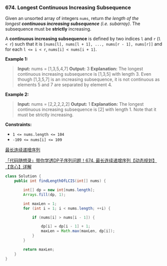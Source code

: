 ### 674. Longest Continuous Increasing Subsequence

Given an unsorted array of integers `nums`, return *the length of the longest **continuous increasing subsequence** (i.e. subarray)*. The subsequence must be **strictly** increasing.

A **continuous increasing subsequence** is defined by two indices `l` and `r` (`l < r`) such that it is `[nums[l], nums[l + 1], ..., nums[r - 1], nums[r]]` and for each `l <= i < r`, `nums[i] < nums[i + 1]`.

**Example 1:**

> **Input:** nums = [1,3,5,4,7] **Output:** 3 **Explanation:** The longest continuous increasing subsequence is [1,3,5] with length 3.
> Even though [1,3,5,7] is an increasing subsequence, it is not continuous as elements 5 and 7 are separated by element
> 4.

**Example 2:**

> **Input:** nums = [2,2,2,2,2] **Output:** 1 **Explanation:** The longest continuous increasing subsequence is [2] with length 1. Note that it must be strictly
> increasing.

**Constraints:**

- `1 <= nums.length <= 104`
- `-109 <= nums[i] <= 109`

[最长连续递增序列](https://leetcode.cn/problems/longest-continuous-increasing-subsequence/solution/zui-chang-lian-xu-di-zeng-xu-lie-by-leet-dmb8/)

[「代码随想录」带你学透DP子序列问题！674. 最长连续递增序列【动态规划】【贪心】详解](https://leetcode.cn/problems/longest-continuous-increasing-subsequence/solution/dai-ma-sui-xiang-lu-dai-ni-xue-tou-dpzi-vjn1u/)

```java
class Solution {
    public int findLengthOfLCIS(int[] nums) {

        int[] dp = new int[nums.length];
        Arrays.fill(dp, 1);

        int maxLen = 1;
        for (int i = 1; i < nums.length; ++i) {

            if (nums[i] > nums[i - 1]) {

                dp[i] = dp[i - 1] + 1;
                maxLen = Math.max(maxLen, dp[i]);
            }
        }

        return maxLen;
    }
}
```
